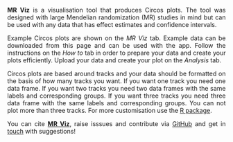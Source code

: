 <p align="justify"><strong>MR Viz</strong> is a visualisation tool that produces Circos plots. The tool was designed with large Mendelian randomization (MR) studies in mind but can be used with any data that has effect estimates and confidence intervals. </p>

<p align="justify">Example Circos plots are shown on the <i>MR Viz</i> tab. Example data can be downloaded from this page and can be used with the app. Follow the instructions on the <i>How to</i> tab in order to prepare your data and create your plots efficiently. Upload your data and create your plot on the <i>Analysis</i> tab.</p>

<p align="justify">Circos plots are based around tracks and your data should be formatted on the basis of how many tracks you want. If you want one track you need one data frame. If you want two tracks you need two data frames with the same labels and corresponding groups. If you want three tracks you need three data frame with the same labels and corresponding groups. You can not plot more than three tracks. For more customisation use the <a href="https://github.com/mattlee821/EpiCircos"<code>R</code> package</a>.</p>

<p align="justify">You can cite <a href = ""><strong>MR Viz</strong></a>, raise isssues and contribute via <a href = "">GitHub</a> and get in <a href = "mailto:matthew.lee@bristol.ac.uk">touch</a> with suggestions!</p>

